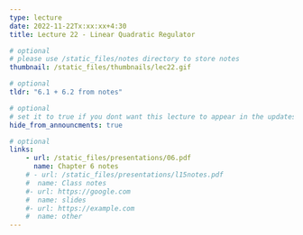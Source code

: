 ```yaml
---
type: lecture
date: 2022-11-22Tx:xx:xx+4:30
title: Lecture 22 - Linear Quadratic Regulator

# optional
# please use /static_files/notes directory to store notes
thumbnail: /static_files/thumbnails/lec22.gif

# optional
tldr: "6.1 + 6.2 from notes"

# optional
# set it to true if you dont want this lecture to appear in the updates section
hide_from_announcments: true

# optional
links:
    - url: /static_files/presentations/06.pdf
      name: Chapter 6 notes
    # - url: /static_files/presentations/l15notes.pdf
    #  name: Class notes
    #- url: https://google.com
    #  name: slides
    #- url: https://example.com
    #  name: other
---
```

<!-- Other additional contents using markdown -->